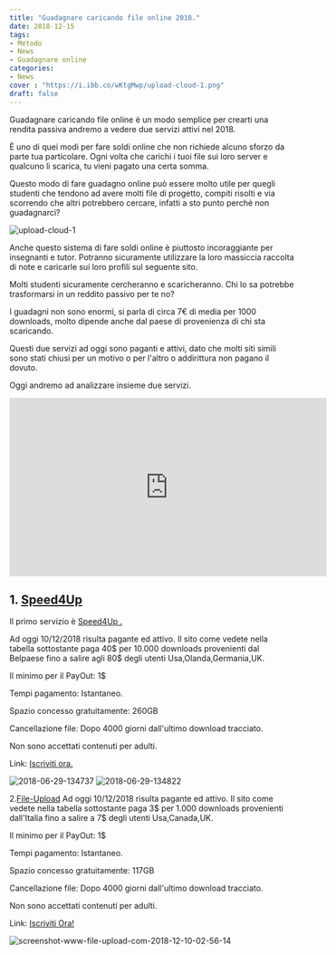 ```yaml
---
title: "Guadagnare caricando file online 2018."
date: 2018-12-15
tags:
- Metodo
- News
- Guadagnare online
categories:
- News
cover : "https://i.ibb.co/wKtgMwp/upload-cloud-1.png"
draft: false
---
```


Guadagnare caricando file online è un modo semplice per crearti una rendita passiva andremo a vedere due servizi attivi nel 2018.

È uno di quei modi per fare soldi online che non richiede alcuno sforzo da parte tua particolare. Ogni volta che carichi i tuoi file sui loro server e qualcuno li scarica, tu vieni pagato una certa somma.

Questo modo di fare guadagno online può essere molto utile per quegli studenti che tendono ad avere molti file di progetto, compiti risolti e via scorrendo che altri potrebbero cercare, infatti a sto punto perchè non guadagnarci?

<img src="https://i.ibb.co/wKtgMwp/upload-cloud-1.png" alt="upload-cloud-1" border="0">

Anche questo sistema di fare soldi online è piuttosto incoraggiante per insegnanti e tutor. Potranno sicuramente utilizzare la loro massiccia raccolta di note e caricarle sui loro profili sul seguente sito.

Molti studenti sicuramente cercheranno e scaricheranno. Chi lo sa potrebbe trasformarsi in un reddito passivo per te no?

I guadagni non sono enormi, si parla di circa 7€ di media per 1000 downloads, molto dipende anche dal paese di provenienza di chi sta scaricando.

Questi due servizi ad oggi sono paganti e attivi, dato che molti siti simili sono stati chiusi per un motivo o per l'altro o addirittura non pagano il dovuto.

Oggi andremo ad analizzare insieme due servizi.

<iframe width="560" height="315" src="https://www.youtube.com/embed/ZvHYoNuxO4c" frameborder="0" allow="accelerometer; autoplay; encrypted-media; gyroscope; picture-in-picture" allowfullscreen></iframe>

<h2>1. <a href="http://turboagram.com/F9qN">Speed4Up</a></h2>
Il primo servizio è <a href="http://speed4up.com/free6159.html">Speed4Up .</a>

Ad oggi 10/12/2018 risulta pagante ed attivo. Il sito come vedete nella tabella sottostante paga 40$ per 10.000 downloads provenienti dal Belpaese fino a salire agli 80$ degli utenti Usa,Olanda,Germania,UK.

Il minimo per il PayOut: 1$

Tempi pagamento: Istantaneo.

Spazio concesso gratuitamente: 260GB

Cancellazione file: Dopo 4000 giorni dall'ultimo download tracciato.

Non sono accettati contenuti per adulti.

Link: <a href="http://turboagram.com/F9qN">Iscriviti ora.</a>

<img src="https://i.ibb.co/pbDbZ2p/2018-06-29-134737.png" alt="2018-06-29-134737" border="0">

<img src="https://i.ibb.co/mzSFgdj/2018-06-29-134822.png" alt="2018-06-29-134822" border="0">

2.<a href="http://turboagram.com/F9rP">File-Upload</a></h2>
Ad oggi 10/12/2018 risulta pagante ed attivo. Il sito come vedete nella tabella sottostante paga 3$ per 1.000 downloads provenienti dall'Italia fino a salire a 7$ degli utenti Usa,Canada,UK.

Il minimo per il PayOut: 1$

Tempi pagamento: Istantaneo.

Spazio concesso gratuitamente: 117GB

Cancellazione file: Dopo 4000 giorni dall'ultimo download tracciato.

Non sono accettati contenuti per adulti.

Link: <a href="http://turboagram.com/F9rP">Iscriviti Ora!</a>

<img src="https://i.ibb.co/72bgz7j/screenshot-www-file-upload-com-2018-12-10-02-56-14.png" alt="screenshot-www-file-upload-com-2018-12-10-02-56-14" border="0">
